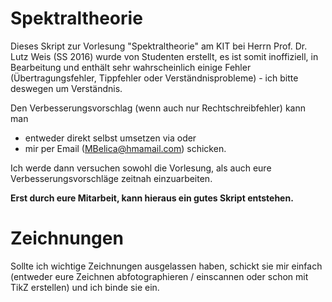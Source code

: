 Spektraltheorie
===========
Dieses Skript zur Vorlesung "Spektraltheorie" am KIT bei
Herrn Prof. Dr. Lutz Weis (SS 2016) wurde von Studenten erstellt, es ist somit 
inoffiziell, in Bearbeitung und enthält sehr wahrscheinlich einige
Fehler (Übertragungsfehler, Tippfehler oder
Verständnisprobleme) - ich bitte deswegen um Verständnis.


Den Verbesserungsvorschlag (wenn auch nur
Rechtschreibfehler) kann man
* entweder direkt selbst umsetzen via oder
* mir per Email (MBelica@hmamail.com) schicken.

Ich werde dann versuchen sowohl die Vorlesung, als auch eure Verbesserungsvorschläge zeitnah einzuarbeiten.

**Erst durch eure Mitarbeit, kann hieraus ein gutes Skript entstehen.**

Zeichnungen
===========
Sollte ich wichtige Zeichnungen ausgelassen haben, schickt sie mir einfach (entweder eure Zeichnen abfotographieren / einscannen oder schon mit TikZ erstellen) und ich binde sie ein.
